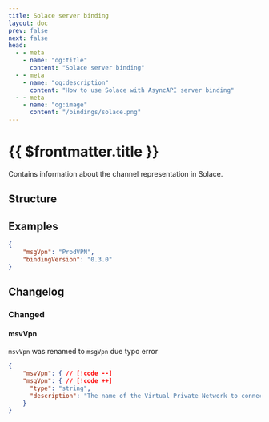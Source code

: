 ```yaml
---
title: Solace server binding
layout: doc
prev: false
next: false
head:
  - - meta
    - name: "og:title"
      content: "Solace server binding"
  - - meta
    - name: "og:description"
      content: "How to use Solace with AsyncAPI server binding"
  - - meta
    - name: "og:image"
      content: "/bindings/solace.png"
---
```


# {{ $frontmatter.title }}

Contains information about the channel representation in Solace.

## Structure

<Json url="https://raw.githubusercontent.com/asyncapi/spec-json-schemas/master/bindings/solace/0.3.0/server.json"/>

## Examples

```json
{
    "msgVpn": "ProdVPN",
    "bindingVersion": "0.3.0"
}
```

## Changelog

### Changed

#### msvVpn

`msvVpn` was renamed to `msgVpn` due typo error

```json
{
    "msvVpn": { // [!code --]
    "msgVpn": { // [!code ++]
      "type": "string",
      "description": "The name of the Virtual Private Network to connect to on the Solace broker."
    }
}
```